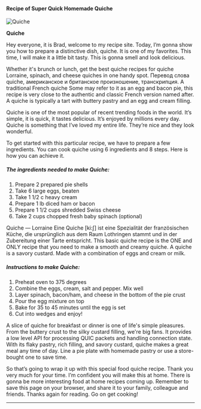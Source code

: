             

#### Recipe of Super Quick Homemade Quiche

![Quiche](https://img-global.cpcdn.com/recipes/81e5c2c9b2799d07/751x532cq70/quiche-recipe-main-photo.jpg)

**Quiche**

Hey everyone, it is Brad, welcome to my recipe site. Today, I’m gonna show you how to prepare a distinctive dish, quiche. It is one of my favorites. This time, I will make it a little bit tasty. This is gonna smell and look delicious.

Whether it's brunch or lunch, get the best quiche recipes for quiche Lorraine, spinach, and cheese quiches in one handy spot. Перевод слова quiche, американское и британское произношение, транскрипция. A traditional French quiche Some may refer to it as an egg and bacon pie, this recipe is very close to the authentic and classic French version named after. A quiche is typically a tart with buttery pastry and an egg and cream filling.

Quiche is one of the most popular of recent trending foods in the world. It’s simple, it is quick, it tastes delicious. It’s enjoyed by millions every day. Quiche is something that I’ve loved my entire life. They’re nice and they look wonderful.

To get started with this particular recipe, we have to prepare a few ingredients. You can cook quiche using 6 ingredients and 8 steps. Here is how you can achieve it.

##### The ingredients needed to make Quiche:

1.  Prepare 2 prepared pie shells
2.  Take 6 large eggs, beaten
3.  Take 1 1/2 c heavy cream
4.  Prepare 1 lb diced ham or bacon
5.  Prepare 1 1/2 cups shredded Swiss cheese
6.  Take 2 cups chopped fresh baby spinach (optional)

Quiche — Lorraine Eine Quiche \[ki:ʃ\] ist eine Spezialität der französischen Küche, die ursprünglich aus dem Raum Lothringen stammt und in der Zubereitung einer Tarte entspricht. This basic quiche recipe is the ONE and ONLY recipe that you need to make a smooth and creamy quiche. A quiche is a savory custard. Made with a combination of eggs and cream or milk.

##### Instructions to make Quiche:

1.  Preheat oven to 375 degrees
2.  Combine the eggs, cream, salt and pepper. Mix well
3.  Layer spinach, bacon/ham, and cheese in the bottom of the pie crust
4.  Pour the egg mixture on top
5.  Bake for 35 to 45 minutes until the egg is set
6.  Cut into wedges and enjoy!

A slice of quiche for breakfast or dinner is one of life's simple pleasures. From the buttery crust to the silky custard filling, we're big fans. It provides a low level API for processing QUIC packets and handling connection state. With its flaky pastry, rich filling, and savory custard, quiche makes a great meal any time of day. Line a pie plate with homemade pastry or use a store-bought one to save time.

So that’s going to wrap it up with this special food quiche recipe. Thank you very much for your time. I’m confident you will make this at home. There is gonna be more interesting food at home recipes coming up. Remember to save this page on your browser, and share it to your family, colleague and friends. Thanks again for reading. Go on get cooking!

* * *